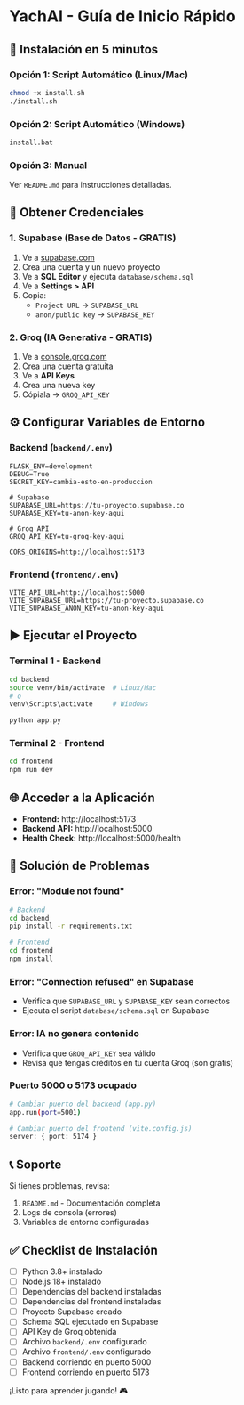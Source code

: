 # YachAI - Guía de Inicio Rápido

## 🚀 Instalación en 5 minutos

### Opción 1: Script Automático (Linux/Mac)

```bash
chmod +x install.sh
./install.sh
```

### Opción 2: Script Automático (Windows)

```cmd
install.bat
```

### Opción 3: Manual

Ver `README.md` para instrucciones detalladas.

## 🔑 Obtener Credenciales

### 1. Supabase (Base de Datos - GRATIS)

1. Ve a [supabase.com](https://supabase.com)
2. Crea una cuenta y un nuevo proyecto
3. Ve a **SQL Editor** y ejecuta `database/schema.sql`
4. Ve a **Settings > API**
5. Copia:
   - `Project URL` → `SUPABASE_URL`
   - `anon/public key` → `SUPABASE_KEY`

### 2. Groq (IA Generativa - GRATIS)

1. Ve a [console.groq.com](https://console.groq.com)
2. Crea una cuenta gratuita
3. Ve a **API Keys**
4. Crea una nueva key
5. Cópiala → `GROQ_API_KEY`

## ⚙️ Configurar Variables de Entorno

### Backend (`backend/.env`)

```env
FLASK_ENV=development
DEBUG=True
SECRET_KEY=cambia-esto-en-produccion

# Supabase
SUPABASE_URL=https://tu-proyecto.supabase.co
SUPABASE_KEY=tu-anon-key-aqui

# Groq API
GROQ_API_KEY=tu-groq-key-aqui

CORS_ORIGINS=http://localhost:5173
```

### Frontend (`frontend/.env`)

```env
VITE_API_URL=http://localhost:5000
VITE_SUPABASE_URL=https://tu-proyecto.supabase.co
VITE_SUPABASE_ANON_KEY=tu-anon-key-aqui
```

## ▶️ Ejecutar el Proyecto

### Terminal 1 - Backend

```bash
cd backend
source venv/bin/activate  # Linux/Mac
# o
venv\Scripts\activate     # Windows

python app.py
```

### Terminal 2 - Frontend

```bash
cd frontend
npm run dev
```

## 🌐 Acceder a la Aplicación

- **Frontend:** http://localhost:5173
- **Backend API:** http://localhost:5000
- **Health Check:** http://localhost:5000/health

## 🐛 Solución de Problemas

### Error: "Module not found"

```bash
# Backend
cd backend
pip install -r requirements.txt

# Frontend
cd frontend
npm install
```

### Error: "Connection refused" en Supabase

- Verifica que `SUPABASE_URL` y `SUPABASE_KEY` sean correctos
- Ejecuta el script `database/schema.sql` en Supabase

### Error: IA no genera contenido

- Verifica que `GROQ_API_KEY` sea válido
- Revisa que tengas créditos en tu cuenta Groq (son gratis)

### Puerto 5000 o 5173 ocupado

```bash
# Cambiar puerto del backend (app.py)
app.run(port=5001)

# Cambiar puerto del frontend (vite.config.js)
server: { port: 5174 }
```

## 📞 Soporte

Si tienes problemas, revisa:

1. `README.md` - Documentación completa
2. Logs de consola (errores)
3. Variables de entorno configuradas

## ✅ Checklist de Instalación

- [ ] Python 3.8+ instalado
- [ ] Node.js 18+ instalado
- [ ] Dependencias del backend instaladas
- [ ] Dependencias del frontend instaladas
- [ ] Proyecto Supabase creado
- [ ] Schema SQL ejecutado en Supabase
- [ ] API Key de Groq obtenida
- [ ] Archivo `backend/.env` configurado
- [ ] Archivo `frontend/.env` configurado
- [ ] Backend corriendo en puerto 5000
- [ ] Frontend corriendo en puerto 5173

¡Listo para aprender jugando! 🎮
